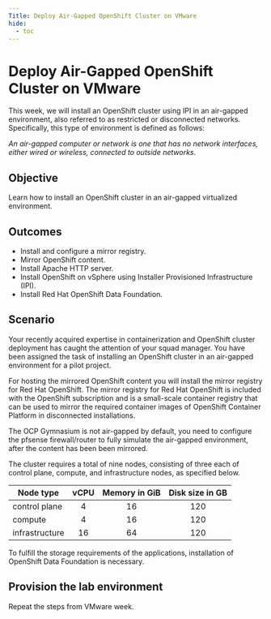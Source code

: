 ```yaml
---
Title: Deploy Air-Gapped OpenShift Cluster on VMware
hide:
  - toc
---
```


# Deploy Air-Gapped OpenShift Cluster on VMware

This week, we will install an OpenShift cluster using IPI in an air-gapped environment, also referred to as restricted or disconnected networks. Specifically, this type of environment is defined as follows:

_An air-gapped computer or network is one that has no network interfaces, either wired or wireless, connected to outside networks._

## Objective

Learn how to install an OpenShift cluster in an air-gapped virtualized environment.

## Outcomes

- Install and configure a mirror registry.
- Mirror OpenShift content.
- Install Apache HTTP server.
- Install OpenShift on vSphere using Installer Provisioned Infrastructure (IPI).
- Install Red Hat OpenShift Data Foundation.

## Scenario

Your recently acquired expertise in containerization and OpenShift cluster deployment has caught the attention of your squad manager. You have been assigned the task of installing an OpenShift cluster in an air-gapped environment for a pilot project.

For hosting the mirrored OpenShift content you will install the mirror registry for Red Hat OpenShift. The mirror registry for Red Hat OpenShift is included with the OpenShift subscription and is a small-scale container registry that can be used to mirror the required container images of OpenShift Container Platform in disconnected installations.

The OCP Gymnasium is not air-gapped by default, you need to configure the pfsense firewall/router to fully simulate the air-gapped environment, after the content has been been mirrored.

The cluster requires a total of nine nodes, consisting of three each of control plane, compute, and infrastructure nodes, as specified below.

| Node type      | vCPU | Memory in GiB | Disk size in GB |
| -------------- | :--: | :-----------: | :-------------: |
| control plane  |  4   |      16       |       120       |
| compute        |  4   |      16       |       120       |
| infrastructure |  16  |      64       |       120       |

To fulfill the storage requirements of the applications, installation of OpenShift Data Foundation is necessary.

## Provision the lab environment

Repeat the steps from VMware week.
